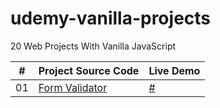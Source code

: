 # udemy-vanilla-projects

20 Web Projects With Vanilla JavaScript

| #   | Project Source Code                                                                             | Live Demo                                                                |
| --- | ----------------------------------------------------------------------------------------------- | ------------------------------------------------------------------------ |
| 01  | [Form Validator](https://github.com/jokh0108/udemy-vanilla-projects/tree/main/1-form-validator) | [#](https://jokh0108.github.io/udemy-vanilla-projects/1-form-validator/) |
